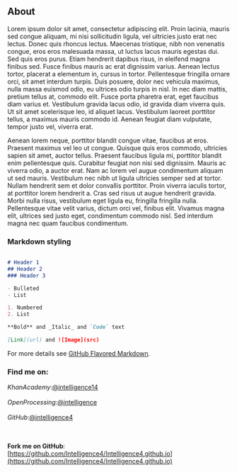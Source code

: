 




## About

 Lorem ipsum dolor sit amet, consectetur adipiscing elit. Proin lacinia, mauris sed congue aliquam, mi nisi sollicitudin ligula, vel ultricies justo erat nec lectus. Donec quis rhoncus lectus. Maecenas tristique, nibh non venenatis congue, eros eros malesuada massa, ut luctus lacus mauris egestas dui. Sed quis eros purus. Etiam hendrerit dapibus risus, in eleifend magna finibus sed. Fusce finibus mauris ac erat dignissim varius. Aenean lectus tortor, placerat a elementum in, cursus in tortor. Pellentesque fringilla ornare orci, sit amet interdum turpis. Duis posuere, dolor nec vehicula maximus, nulla massa euismod odio, eu ultrices odio turpis in nisl. In nec diam mattis, pretium tellus at, commodo elit. Fusce porta pharetra erat, eget faucibus diam varius et. Vestibulum gravida lacus odio, id gravida diam viverra quis. Ut sit amet scelerisque leo, id aliquet lacus. Vestibulum laoreet porttitor tellus, a maximus mauris commodo id. Aenean feugiat diam vulputate, tempor justo vel, viverra erat.

Aenean lorem neque, porttitor blandit congue vitae, faucibus at eros. Praesent maximus vel leo ut congue. Quisque quis eros commodo, ultricies sapien sit amet, auctor tellus. Praesent faucibus ligula mi, porttitor blandit enim pellentesque quis. Curabitur feugiat non nisi sed dignissim. Mauris ac viverra odio, a auctor erat. Nam ac lorem vel augue condimentum aliquam ut sed mauris. Vestibulum nec nibh ut ligula ultricies semper sed at tortor. Nullam hendrerit sem et dolor convallis porttitor. Proin viverra iaculis tortor, at porttitor lorem hendrerit a. Cras sed risus ut augue hendrerit gravida. Morbi nulla risus, vestibulum eget ligula eu, fringilla fringilla nulla. Pellentesque vitae velit varius, dictum orci vel, finibus elit. Vivamus magna elit, ultrices sed justo eget, condimentum commodo nisl. Sed interdum magna nec quam faucibus condimentum. 



### Markdown styling

```markdown Syntax highlighted code block

# Header 1
## Header 2
### Header 3

- Bulleted
- List

1. Numbered
2. List

**Bold** and _Italic_ and `Code` text

[Link](url) and ![Image](src)
```

For more details see [GitHub Flavored Markdown](https://guides.github.com/features/mastering-markdown/).


### Find me on:

_KhanAcademy_:[@intelligence14](https://www.khanacademy.org/profile/intelligence14/)
<br><br>
_OpenProcessing_:[@intelligence](https://www.openprocessing.org/user/164755)
<br><br>
_GitHub_:[@intelligence4](https://github.com/Intelligence4)
<br><br><br>

**Fork me on GitHub**: [https://github.com/Intelligence4/Intelligence4.github.io](https://github.com/Intelligence4/Intelligence4.github.io)
